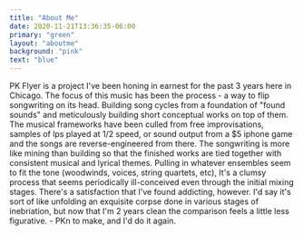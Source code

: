 ```yaml
---
title: "About Me"
date: 2020-11-21T13:36:35-06:00
primary: "green"
layout: "aboutme"
background: "pink"
text: "blue"
---
```



PK Flyer is a project I've been honing in earnest for the past 3 years here in Chicago. The focus of this music has been the process - a way to flip songwriting on its head. Building song cycles from a foundation of "found sounds" and meticulously building short conceptual works on top of them. The musical frameworks have been culled from free improvisations, samples of lps played at 1/2 speed, or sound output from a $5 iphone game and the songs are reverse-engineered from there. The songwriting is more like mining than building so that the finished works are tied together with consistent musical and lyrical themes. Pulling in whatever ensembles seem to fit the tone (woodwinds, voices, string quartets, etc), It's a clumsy process that seems periodically ill-conceived even through the initial mixing stages. There's a satisfaction that I've found addicting, however. I'd say it's sort of like unfolding an exquisite corpse done in various stages of inebriation, but now that I'm 2 years clean the comparison feels a little less figurative. - PKn to make, and I'd do it again.